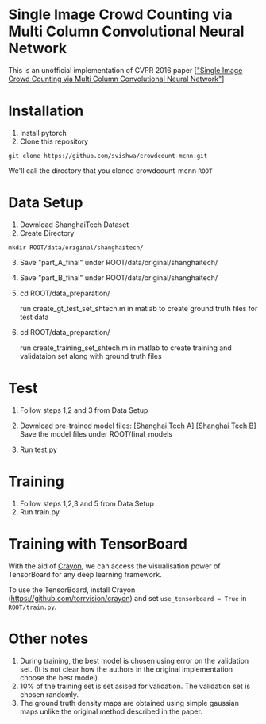 # Single Image Crowd Counting via Multi Column Convolutional Neural Network

This is an unofficial implementation of CVPR 2016 paper [["Single Image Crowd Counting via Multi Column Convolutional Neural Network"](http://www.cv-foundation.org/openaccess/content_cvpr_2016/papers/Zhang_Single-Image_Crowd_Counting_CVPR_2016_paper.pdf)]

# Installation
1. Install pytorch
2. Clone this repository
  ```Shell
  git clone https://github.com/svishwa/crowdcount-mcnn.git
  ```
  We'll call the directory that you cloned crowdcount-mcnn `ROOT`


# Data Setup
1. Download ShanghaiTech Dataset
2. Create Directory 
  ```Shell
  mkdir ROOT/data/original/shanghaitech/  
  ```
3. Save "part_A_final" under ROOT/data/original/shanghaitech/
4. Save "part_B_final" under ROOT/data/original/shanghaitech/
5. cd ROOT/data_preparation/

   run create_gt_test_set_shtech.m in matlab to create ground truth files for test data
6. cd ROOT/data_preparation/

   run create_training_set_shtech.m in matlab to create training and validataion set along with ground truth files

# Test
1. Follow steps 1,2 and 3 from Data Setup
2. Download pre-trained model files:
   [[Shanghai Tech A](https://www.dropbox.com/s/8bxwvr4cj4bh5d8/mcnn_shtechA_660.h5?dl=0)]
   [[Shanghai Tech B](https://www.dropbox.com/s/kqqkl0exfshsw8v/mcnn_shtechB_110.h5?dl=0)]
   Save the model files under ROOT/final_models
   
3. Run test.py

# Training
1. Follow steps 1,2,3 and 5 from Data Setup
2. Run train.py

# Training with TensorBoard
With the aid of [Crayon](https://github.com/torrvision/crayon),
we can access the visualisation power of TensorBoard for any 
deep learning framework.

To use the TensorBoard, install Crayon (https://github.com/torrvision/crayon)
and set `use_tensorboard = True` in `ROOT/train.py`.

# Other notes
1. During training, the best model is chosen using error on the validation set. (It is not clear how the authors in the original implementation choose the best model).
2. 10% of the training set is set asised for validation. The validation set is chosen randomly.
3. The ground truth density maps are obtained using simple gaussian maps unlike the original method described in the paper.

